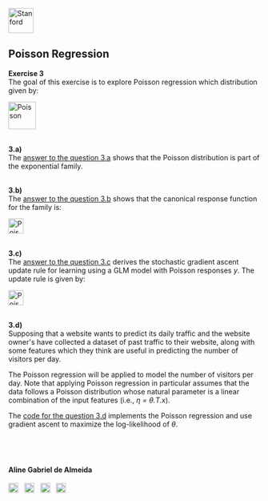 <a href="https://i.dlpng.com/static/png/498606_preview.png"><img src="https://i.dlpng.com/static/png/498606_preview.png" title="Stanford" alt="Stanford" height="50"></a>

## Poisson Regression  
  
**Exercise 3**  
The goal of this exercise is to explore Poisson regression which distribution given by:

<a href="https://github.com/AlmeidaAlin3/MachineLearning/blob/master/ProblemSet1/Exercise3/img/poisson.png"><img src="https://github.com/AlmeidaAlin3/MachineLearning/blob/master/ProblemSet1/Exercise3/img/poisson.png" title="Poisson" alt="Poisson" height="55"></a>   

&nbsp;  
**3.a)**  
The [answer to the question 3.a](https://github.com/AlmeidaAlin3/MachineLearning/blob/master/ProblemSet1/Exercise3/ex3_a.md) shows that the Poisson distribution is part of the exponential family.

&nbsp;  
**3.b)**  
The [answer to the question 3.b](https://github.com/AlmeidaAlin3/MachineLearning/blob/master/ProblemSet1/Exercise3/ex3_b.md) shows that the canonical response function for the family is:  

<a href="https://github.com/AlmeidaAlin3/MachineLearning/blob/master/ProblemSet1/Exercise3/img/poisson_canonical.png"><img src="https://github.com/AlmeidaAlin3/MachineLearning/blob/master/ProblemSet1/Exercise3/img/poisson_canonical.png" title="Poisson Canonical response" alt="Poisson Canonical response" height="30"></a>

&nbsp;  
**3.c)**  
The [answer to the question 3.c](https://github.com/AlmeidaAlin3/MachineLearning/blob/master/ProblemSet1/Exercise3/ex3_c.md) derives the stochastic gradient ascent update rule for learning using a GLM model with Poisson responses *y*. The update rule is given by:

<a href="https://github.com/AlmeidaAlin3/MachineLearning/blob/master/ProblemSet1/Exercise3/img/poisson_update.png"><img src="https://github.com/AlmeidaAlin3/MachineLearning/blob/master/ProblemSet1/Exercise3/img/poisson_update.png" title="Poisson update rule" alt="Poisson update rule" height="30"></a>

&nbsp;  
**3.d)**  
Supposing that a website wants to predict its daily traffic and the website owner's have collected a dataset of past traffic to their website, along with some features which they think are useful in predicting the number of visitors per day.  

The Poisson regression will be applied to model the number of visitors per day. Note that applying Poisson regression in particular assumes that the data follows a Poisson distribution whose natural parameter is a linear combination of the input features (i.e., *η = θ.T.x*).  

The [code for the question 3.d](https://github.com/AlmeidaAlin3/MachineLearning/blob/master/ProblemSet1/Exercise2/ex3_d.ipynb) implements the Poisson regression and use gradient ascent to maximize the log-likelihood of *θ*.


&nbsp;  
---

#### Aline Gabriel de Almeida  
<a href="https://www.linkedin.com/in/alinegalmeida/"><img src="https://cdn3.iconfinder.com/data/icons/logos-and-brands-adobe/512/201_Linkedin-512.png" title="Linkedin: alinegalmeida" alt="https://www.linkedin.com/in/alinegalmeida/" height="20"></a>
&nbsp; <a href="https://www.kaggle.com/almeidaalin3"><img src="https://cdn3.iconfinder.com/data/icons/logos-and-brands-adobe/512/189_Kaggle-512.png" title="Kaggle: almeidaalin3" alt="https://www.kaggle.com/almeidaalin3" height="20"></a>
&nbsp; <a href="mailto:aline.gabriel.almeida@gmail.com"><img src="https://cdn3.iconfinder.com/data/icons/logos-and-brands-adobe/512/147_Gmail-512.png" title="aline.gabriel.almeida@gmail.com" alt="aline.gabriel.almeida@gmail.com" height="20"></a>
&nbsp; <a href="https://github.com/AlmeidaAlin3/"><img src="https://cdn3.iconfinder.com/data/icons/logos-and-brands-adobe/512/142_Github-512.png" title="Github: AlmeidaAlin3" alt="https://github.com/AlmeidaAlin3/" height="20"></a> 
